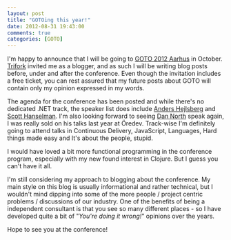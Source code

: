 ```yaml
---
layout: post
title: "GOTOing this year!"
date: 2012-08-31 19:43:00
comments: true
categories: [GOTO]
---
```

I'm happy to announce that I will be going to [GOTO 2012 Aarhus](http://gotocon.com/aarhus-2012/) in October. [Trifork](http://www.trifork.com/) invited me as a blogger, and as such I will be writing blog posts before, under and after the conference. Even though the invitation includes a free ticket, you can rest assured that my future posts about GOTO will contain only my opinion expressed in my words.

The agenda for the conference has been posted and while there's no dedicated .NET track, the speaker list does include [Anders Hejlsberg](http://gotocon.com/aarhus-2012/speaker/Anders+Hejlsberg) and [Scott Hanselman](http://gotocon.com/aarhus-2012/speaker/Scott+Hanselman). I'm also looking forward to seeing [Dan North](http://gotocon.com/aarhus-2012/speaker/Dan+North) speak again, I was really sold on his talks last year at Öredev. Track-wise I'm definitely going to attend talks in Continuous Delivery, JavaScript, Languages, Hard things made easy and It's about the people, stupid.

I would have loved a bit more functional programming in the conference program, especially with my new found interest in Clojure. But I guess you can't have it all.

I'm still considering my approach to blogging about the conference. My main style on this blog is usually informational and rather technical, but I wouldn't mind dipping into some of the more people / project centric problems / discussions of our industry. One of the benefits of being a independent consultant is that you see so many different places - so I have developed quite a bit of "*You're doing it wrong!*" opinions over the years.

Hope to see you at the conference!
